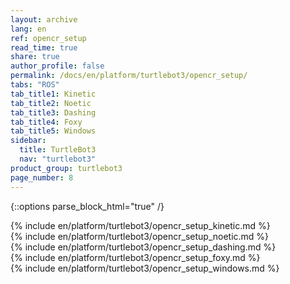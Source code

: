 ```yaml
---
layout: archive
lang: en
ref: opencr_setup
read_time: true
share: true
author_profile: false
permalink: /docs/en/platform/turtlebot3/opencr_setup/
tabs: "ROS"
tab_title1: Kinetic
tab_title2: Noetic
tab_title3: Dashing
tab_title4: Foxy
tab_title5: Windows
sidebar:
  title: TurtleBot3
  nav: "turtlebot3"
product_group: turtlebot3
page_number: 8
---
```


<div style="counter-reset: h1 3"></div>
<div style="counter-reset: h2 2"></div>

{::options parse_block_html="true" /}

<section id="{{ page.tab_title1 }}" class="tab_contents">
{% include en/platform/turtlebot3/opencr_setup_kinetic.md %}
</section>

<section id="{{ page.tab_title2 }}" class="tab_contents">
{% include en/platform/turtlebot3/opencr_setup_noetic.md %}
</section>

<section id="{{ page.tab_title3 }}" class="tab_contents">
{% include en/platform/turtlebot3/opencr_setup_dashing.md %}
</section>

<section id="{{ page.tab_title4 }}" class="tab_contents">
{% include en/platform/turtlebot3/opencr_setup_foxy.md %}
</section>

<section id="{{ page.tab_title5 }}" class="tab_contents">
{% include en/platform/turtlebot3/opencr_setup_windows.md %}
</section>